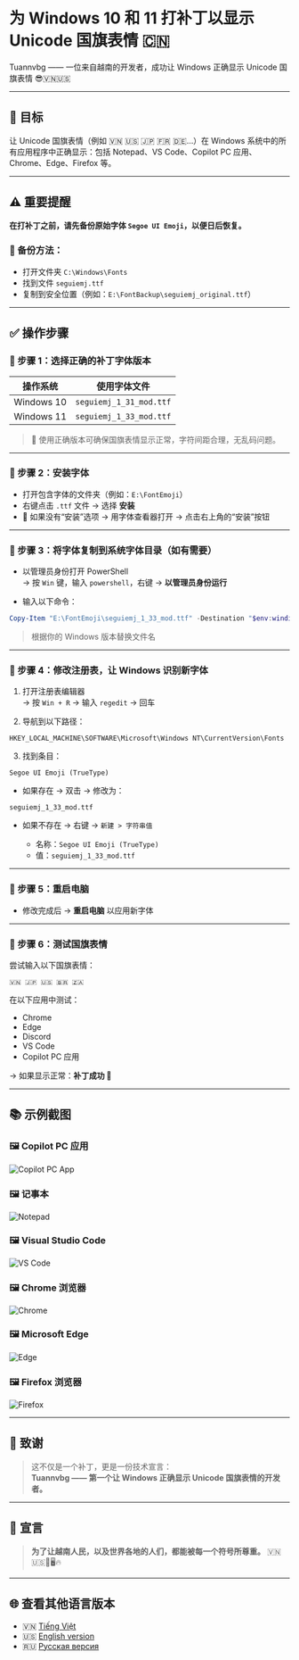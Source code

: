 # 为 Windows 10 和 11 打补丁以显示 Unicode 国旗表情 🇨🇳

Tuannvbg —— 一位来自越南的开发者，成功让 Windows 正确显示 Unicode 国旗表情 😎🇻🇳🇺🇸

---

## 🎯 目标

让 Unicode 国旗表情（例如 🇻🇳 🇺🇸 🇯🇵 🇫🇷 🇩🇪…）在 Windows 系统中的所有应用程序中正确显示：包括 Notepad、VS Code、Copilot PC 应用、Chrome、Edge、Firefox 等。

---

## ⚠️ 重要提醒

**在打补丁之前，请先备份原始字体 `Segoe UI Emoji`，以便日后恢复。**

### 🔄 备份方法：

- 打开文件夹 `C:\Windows\Fonts`
- 找到文件 `seguiemj.ttf`
- 复制到安全位置（例如：`E:\FontBackup\seguiemj_original.ttf`）

---

## ✅ 操作步骤

### 🔹 步骤 1：选择正确的补丁字体版本

| 操作系统     | 使用字体文件               |
|--------------|-----------------------------|
| Windows 10   | `seguiemj_1_31_mod.ttf`     |
| Windows 11   | `seguiemj_1_33_mod.ttf`     |

> 📌 使用正确版本可确保国旗表情显示正常，字符间距合理，无乱码问题。

---

### 🔹 步骤 2：安装字体

- 打开包含字体的文件夹（例如：`E:\FontEmoji`）
- 右键点击 `.ttf` 文件 → 选择 **安装**
- 📌 如果没有“安装”选项 → 用字体查看器打开 → 点击右上角的“安装”按钮

---

### 🔹 步骤 3：将字体复制到系统字体目录（如有需要）

- 以管理员身份打开 PowerShell  
  → 按 `Win` 键，输入 `powershell`，右键 → **以管理员身份运行**

- 输入以下命令：

```powershell
Copy-Item "E:\FontEmoji\seguiemj_1_33_mod.ttf" -Destination "$env:windir\Fonts" -Force
```

> 根据你的 Windows 版本替换文件名

---

### 🔹 步骤 4：修改注册表，让 Windows 识别新字体

1. 打开注册表编辑器  
   → 按 `Win + R` → 输入 `regedit` → 回车

2. 导航到以下路径：

```
HKEY_LOCAL_MACHINE\SOFTWARE\Microsoft\Windows NT\CurrentVersion\Fonts
```

3. 找到条目：

```
Segoe UI Emoji (TrueType)
```

- 如果存在 → 双击 → 修改为：

```
seguiemj_1_33_mod.ttf
```

- 如果不存在 → 右键 → `新建 > 字符串值`

  - 名称：`Segoe UI Emoji (TrueType)`  
  - 值：`seguiemj_1_33_mod.ttf`

---

### 🔹 步骤 5：重启电脑

- 修改完成后 → **重启电脑** 以应用新字体

---

### 🔹 步骤 6：测试国旗表情

尝试输入以下国旗表情：

```
🇻🇳 🇯🇵 🇺🇸 🇧🇷 🇿🇦
```

在以下应用中测试：

- Chrome
- Edge
- Discord
- VS Code
- Copilot PC 应用

→ 如果显示正常：**补丁成功 🎉**

---

## 📚 示例截图

### 🖼️ Copilot PC 应用
![Copilot PC App](../screenshots/Copilot.PC.app.Windows11.Screenshot.2025-09-21.103357.jpg)

### 🖼️ 记事本
![Notepad](../screenshots/Notepad.Screenshot.2025-09-21.103618.jpg)

### 🖼️ Visual Studio Code
![VS Code](../screenshots/VSC2.Screenshot.2025-09-21.104033.jpg)

### 🖼️ Chrome 浏览器
![Chrome](../screenshots/Chrome.Browser.Show.Screenshot.2025-09-21.111129.jpg)

### 🖼️ Microsoft Edge
![Edge](../screenshots/Edge.Browser.Show.Screenshot.2025-09-21.111408.jpg)

### 🖼️ Firefox 浏览器
![Firefox](../screenshots/Firefox.Browser.Screenshot.2025-09-21.183410.jpg)

---

## 🙌 致谢

> 这不仅是一个补丁，更是一份技术宣言：  
> **Tuannvbg —— 第一个让 Windows 正确显示 Unicode 国旗表情的开发者。**

---

## 💬 宣言

> **为了让越南人民，以及世界各地的人们，都能被每一个符号所尊重。** 🇻🇳 🇺🇸💬🖥️🔥

---

## 🌐 查看其他语言版本

- 🇻🇳 [Tiếng Việt](windows.vi.md)
- 🇺🇸 [English version](windows.en.md)
- 🇷🇺 [Русская версия](windows.ru.md)
